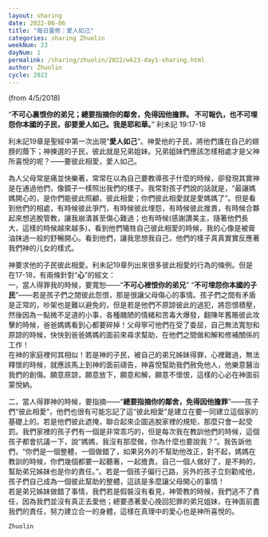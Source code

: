 ```yaml
---
layout: sharing
date: 2022-06-06
title: "每日靈修：愛人如己"
categories: sharing Zhuolin
weekNum: 23
dayNum: 1
permalink: /sharing/zhuolin/2022/wk23-day1-sharing.html
author: Zhuolin
cycle: 2022
---
```

(from 4/5/2018)

“**不可心裏恨你的弟兄；總要指摘你的鄰舍，免得因他擔罪。 不可報仇，也不可埋怨你本國的子民，卻要愛人如己。我是耶和華。**” 利未記 19:17-18  

利未記19章是聖經中第一次出現“**愛人如己**”。神愛他的子民，將他們護在自己的翅膀的蔭下；神揀選的子民，彼此就是兄弟姐妹。兄弟姐妹們應該怎樣相處才是父神所喜悅的呢？——要彼此相愛，愛人如己。  

為人父母常是痛並快樂著，常常在以為自己要教導孩子什麼的時候，卻發現其實神是在通過他們，像鏡子一樣照出我們的樣子。我常對孩子們說的話就是，“最讓媽媽開心的，是你們能彼此照顧，彼此相愛；你們彼此相愛就是愛媽媽了”。但是看到他們的相處，有時候彼此爭鬥，有時候彼此埋怨，有時候彼此推責，有時候合夥起來想逃脫管教，讓我崩潰甚至傷心難過；也有時候(感謝讚美主，隨著他們長大，這樣的時候越來越多)，看到他們犧牲自己彼此相愛的時候，我的心像是被膏油抹過一般的舒暢開心。看到他們，讓我思想我自己，他們的樣子真真實實反應著我們神的儿女的樣式。  

神要求他的子民彼此相愛。利未記19章列出來很多彼此相愛的行為的條例。但是在17-18，有兩條針對“**心**”的經文：  
一，當人得罪我的時候，要寬恕——“**不可心裡恨你的弟兄**” “**不可埋怨你本國的子民**”——若是孩子們之間彼此怨恨，那是很讓父母傷心的事情。孩子們之間有矛盾是正常的，吵架也是難以避免的，但是若是他們不原諒彼此的過犯，將怨恨積壓，然後因為一點微不足道的小事，各種醜陋的情緒和苦毒大爆發，翻陳年舊賬彼此攻擊的時候，爸爸媽媽看到心都要碎掉！父母寧可他們在受了委屈，自己無法寬恕和原諒的時候，快快到爸爸媽媽的面前來尋求幫助，在他們之間做和解和修補關係的工作！  
在神的家庭裡何其相似！若是神的子民，被自己的弟兄姊妹得罪，心裡難過，無法釋懷的時候，就應該馬上到神的面前禱告，神喜悅幫助我們赦免他人，他樂意醫治我們的創傷。願意原諒，願意放下，願意和解，願意不懷恨，這樣的心必在神面前蒙悅納。  

二，當人得罪神的時候，要指摘——“**總要指摘你的鄰舍，免得因他擔罪**”——孩子們“彼此相愛”，他們也很有可能忘記了這“彼此相愛”是建立在要一同建立這個家的基礎上的。若是他們彼此遮掩，聯合起來企圖逃脫家裡的規矩，那麼只會一起受罰。我們家裡的孩子們有一個是非常乖巧的，但是每次我在教訓他們的時候，這個孩子都會抗議一下，說“媽媽，我沒有那麼做，你為什麼也要說我？”。我告訴他們，“你們是一個整體，一個做錯了，如果另外的不幫助他改正，對不起，媽媽在教訓的時候，你們幾個都要一起聽著，一起擔責。自己一個人做好了，是不夠的，幫助弟兄姊妹也是你的責任。”。若是一個孩子偏行己路，另外的孩子立刻勸戒他，孩子們自己成為一個彼此幫助的整體，這該是多麼讓父母開心的事情！  
若是弟兄姊妹做錯了事情，我們若是假裝沒有看見，神管教的時候，我們逃不了責任，因為我們並沒有真正去愛他；總要憑著愛心挽回犯罪的弟兄姐妹，在神面前盡我們的責任，努力建立合一的身體，這樣在真理中的愛心也是神所喜悅的。  

`Zhuolin`  

